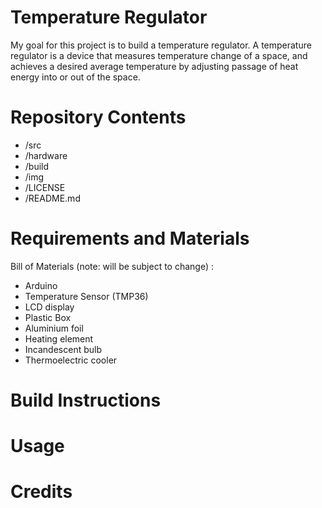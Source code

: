 # Temperature Regulator



My goal for this project is to build a temperature regulator. A temperature regulator is a device that measures temperature change of a space, and achieves a desired average temperature by adjusting passage of heat energy into or out of the space.

# Repository Contents

* /src
* /hardware
* /build
* /img
* /LICENSE
* /README.md

# Requirements and Materials

Bill of Materials (note: will be subject to change) :

* Arduino
* Temperature Sensor (TMP36)
* LCD display
* Plastic Box 
* Aluminium foil
* Heating element 
* Incandescent bulb
* Thermoelectric cooler

# Build Instructions

# Usage

# Credits
